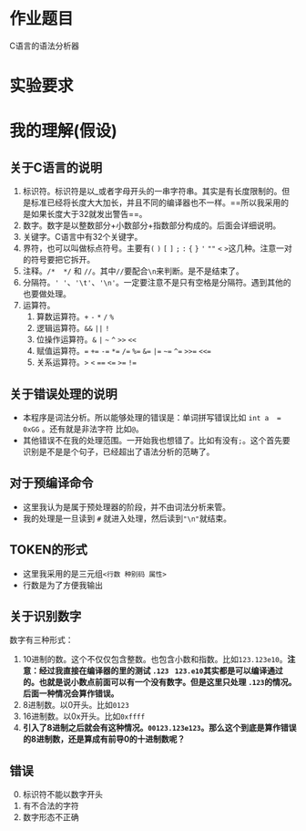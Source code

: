 # 作业题目

C语言的语法分析器

# 实验要求

# 我的理解(假设)

## 关于C语言的说明

1. 标识符。标识符是以_或者字母开头的一串字符串。其实是有长度限制的。但是标准已经将长度大大加长，并且不同的编译器也不一样。==所以我采用的是如果长度大于32就发出警告==。
2. 数字。数字是以整数部分+小数部分+指数部分构成的。后面会详细说明。
3. 关键字。C语言中有32个关键字。
4. 界符，也可以叫做标点符号。主要有`(` `)` `[` `]` `;` `:` `{` `}` `'` `""` `<` `>`这几种。注意一对的符号要把它拆开。
5. 注释。`/*  */` 和 `//`。其中`//`要配合`\n`来判断。是不是结束了。
6. 分隔符。`' '`、`'\t'`、`'\n'`。一定要注意不是只有空格是分隔符。遇到其他的也要做处理。
7. 运算符。
   1. 算数运算符。`+` `-` `*` `/` `%`
   2. 逻辑运算符。`&&` `||` `!` 
   3. 位操作运算符。`&` `|` `~` `^` `>>` `<<`
   4. 赋值运算符。`=` `+=` `-=` `*=` `/=` `%=` `&=` `|=` `~=` `^=` `>>=` `<<=`
   5. 关系运算符。`>` `<`  `==` `<=` `>=` `!=` 

## 关于错误处理的说明

- 本程序是词法分析。所以能够处理的错误是：单词拼写错误比如 `int a  = 0xGG` 。还有就是非法字符 比如`@`。
- 其他错误不在我的处理范围。一开始我也想错了。比如有没有`;`。这个首先要识别是不是是个句子，已经超出了语法分析的范畴了。

## 对于预编译命令
- 这里我认为是属于预处理器的阶段，并不由词法分析来管。
- 我的处理是一旦读到 `#` 就进入处理，然后读到`"\n"`就结束。

## TOKEN的形式

- 这里我采用的是三元组`<行数 种别码 属性>`
- 行数是为了方便我输出

## 关于识别数字
数字有三种形式：

1. 10进制的数。这个不仅仅包含整数。也包含小数和指数。比如`123.123e10`。**注意：经过我直接在编译器的里的测试 `.123 ` `123.e10`其实都是可以编译通过的。也就是说小数点前面可以有一个没有数字。但是这里只处理 `.123`的情况。后面一种情况会算作错误。**
2. 8进制数。以0开头。比如`0123`
3. 16进制数。以0x开头。比如`0xffff`
4. **引入了8进制之后就会有这种情况。`00123.123e123`。那么这个到底是算作错误的8进制数，还是算成有前导0的十进制数呢？**

## 错误

0. 标识符不能以数字开头
1. 有不合法的字符
2. 数字形态不正确





